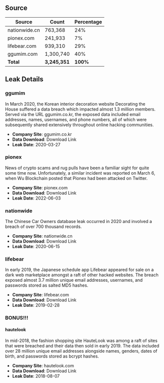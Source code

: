 ## Source

| Source         | Count   | Percentage |
|----------------|---------|------------|
| nationwide.cn  | 763,368 | 24%        |
| pionex.com     | 241,933 | 7%         |
| lifebear.com   | 939,310 | 29%        |
| ggumim.com     | 1,300,740 | 40%        |
| **Total**      | **3,245,351** | **100%**      |

## Leak Details

### ggumim
In March 2020, the Korean interior decoration website Decorating the House suffered a data breach which impacted almost 1.3 million members. Served via the URL ggumim.co.kr, the exposed data included email addresses, names, usernames, and phone numbers, all of which were subsequently shared extensively throughout online hacking communities.

- **Company Site**: ggumim.co.kr
- **Data Download**: Download Link
- **Leak Date**: 2020-03-27

### pionex
News of crypto scams and rug pulls have been a familiar sight for quite some time now. Unfortunately, a similar incident was reported on March 6, when Wu Blockchain posted that Pionex had been attacked on Twitter.

- **Company Site**: pionex.com
- **Data Download**: Download Link
- **Leak Date**: 2022-06-03

### nationwide
The Chinese Car Owners database leak occurred in 2020 and involved a breach of over 700 thousand records.

- **Company Site**: nationwide.cn
- **Data Download**: Download Link
- **Leak Date**: 2020-06-15

### lifebear
In early 2019, the Japanese schedule app Lifebear appeared for sale on a dark web marketplace amongst a raft of other hacked websites. The breach exposed almost 3.7 million unique email addresses, usernames, and passwords stored as salted MD5 hashes.

- **Company Site**: lifebear.com
- **Data Download**: Download Link
- **Leak Date**: 2019-02-28

### BONUS!!!

#### hautelook
In mid-2018, the fashion shopping site HauteLook was among a raft of sites that were breached and their data then sold in early 2019. The data included over 28 million unique email addresses alongside names, genders, dates of birth, and passwords stored as bcrypt hashes.

- **Company Site**: hautelook.com
- **Data Download**: Download Link
- **Leak Date**: 2018-08-07
